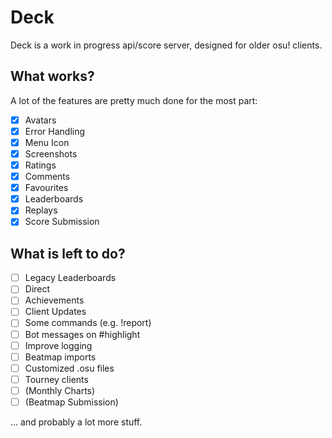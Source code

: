 # Deck

Deck is a work in progress api/score server, designed for older osu! clients.

## What works?

A lot of the features are pretty much done for the most part:

- [x] Avatars
- [x] Error Handling
- [x] Menu Icon
- [x] Screenshots
- [x] Ratings
- [x] Comments
- [x] Favourites
- [x] Leaderboards
- [x] Replays
- [x] Score Submission

## What is left to do?

- [ ] Legacy Leaderboards
- [ ] Direct
- [ ] Achievements
- [ ] Client Updates
- [ ] Some commands (e.g. !report)
- [ ] Bot messages on #highlight
- [ ] Improve logging
- [ ] Beatmap imports
- [ ] Customized .osu files
- [ ] Tourney clients
- [ ] (Monthly Charts)
- [ ] (Beatmap Submission)

... and probably a lot more stuff.

